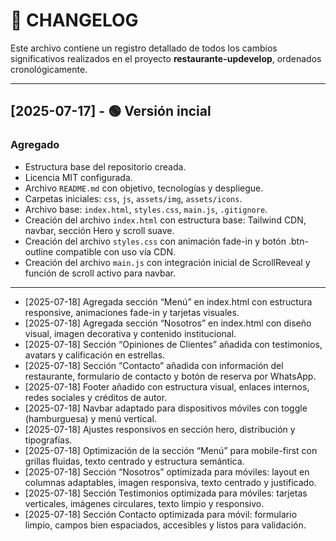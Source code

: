 # 📒 CHANGELOG

Este archivo contiene un registro detallado de todos los cambios significativos realizados en el proyecto **restaurante-updevelop**, ordenados cronológicamente.

---

## [2025-07-17] - 🟢 Versión incial

### Agregado

- Estructura base del repositorio creada.
- Licencia MIT configurada.
- Archivo `README.md` con objetivo, tecnologías y despliegue.
- Carpetas iniciales: `css`, `js`, `assets/img`, `assets/icons`.
- Archivo base: `index.html`, `styles.css`, `main.js`, `.gitignore`.
- Creación del archivo `index.html` con estructura base: Tailwind CDN, navbar, sección Hero y scroll suave.
- Creación del archivo `styles.css` con animación fade-in y botón .btn-outline compatible con uso vía CDN.
- Creación del archivo `main.js` con integración inicial de ScrollReveal y función de scroll activo para navbar.

---

- [2025-07-18] Agregada sección “Menú” en index.html con estructura responsive, animaciones fade-in y tarjetas visuales.
- [2025-07-18] Agregada sección “Nosotros” en index.html con diseño visual, imagen decorativa y contenido institucional.
- [2025-07-18] Sección “Opiniones de Clientes” añadida con testimonios, avatars y calificación en estrellas.
- [2025-07-18] Sección “Contacto” añadida con información del restaurante, formulario de contacto y botón de reserva por WhatsApp.
- [2025-07-18] Footer añadido con estructura visual, enlaces internos, redes sociales y créditos de autor.
- [2025-07-18] Navbar adaptado para dispositivos móviles con toggle (hamburguesa) y menú vertical.
- [2025-07-18] Ajustes responsivos en sección hero, distribución y tipografías.
- [2025-07-18] Optimización de la sección “Menú” para mobile-first con grillas fluidas, texto centrado y estructura semántica.
- [2025-07-18] Sección “Nosotros” optimizada para móviles: layout en columnas adaptables, imagen responsiva, texto centrado y justificado.
- [2025-07-18] Sección Testimonios optimizada para móviles: tarjetas verticales, imágenes circulares, texto limpio y responsivo.
- [2025-07-18] Sección Contacto optimizada para móvil: formulario limpio, campos bien espaciados, accesibles y listos para validación.
